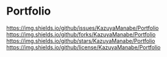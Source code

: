 # Portfolio
https://img.shields.io/github/issues/KazuyaManabe/Portfolio
https://img.shields.io/github/forks/KazuyaManabe/Portfolio
https://img.shields.io/github/stars/KazuyaManabe/Portfolio
https://img.shields.io/github/license/KazuyaManabe/Portfolio
